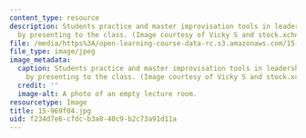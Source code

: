 ```yaml
---
content_type: resource
description: Students practice and master improvisation tools in leadership learning
  by presenting to the class. (Image courtesy of Vicky S and stock.xchng.)
file: /media/https%3A/open-learning-course-data-rc.s3.amazonaws.com/15-969-dynamic-leadership-using-improvisation-in-business-fall-2004/f234d7e6cfdcb3a840c9b2c73a91d11a_15-969f04.jpg
file_type: image/jpeg
image_metadata:
  caption: Students practice and master improvisation tools in leadership learning
    by presenting to the class. (Image courtesy of Vicky S and stock.xchng.)
  credit: ''
  image-alt: A photo of an empty lecture room.
resourcetype: Image
title: 15-969f04.jpg
uid: f234d7e6-cfdc-b3a8-40c9-b2c73a91d11a
---
```

